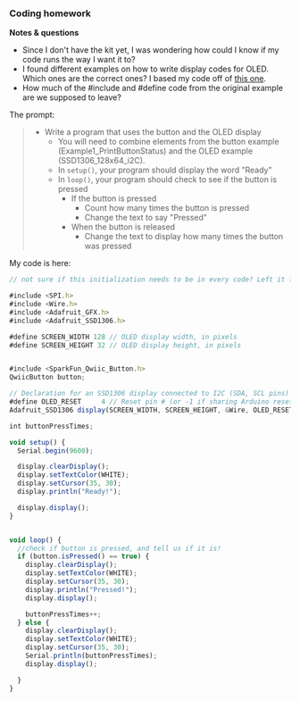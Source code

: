 ### Coding homework

**Notes & questions**
- Since I don't have the kit yet, I was wondering how could I know if my code runs the way I want it to?
- I found different examples on how to write display codes for OLED. Which ones are the correct ones? I based my code off of [this one](https://www.instructables.com/id/Fun-With-OLED-Display-and-Arduino/).
- How much of the #include and #define code from the original example are we supposed to leave?

The prompt:


> - Write a program that uses the button and the OLED display
>	- You will need to combine elements from the button example
>		(Example1_PrintButtonStatus) and the OLED example (SSD1306_128x64_i2C).
>	- In `setup()`, your program should display the word "Ready"
>	- In `loop()`, your program should check to see if the button is pressed
>		- If the button is pressed 
>			- Count how many times the button is pressed
>			- Change the text to say "Pressed"
>		- When the button is released
>			- Change the text to display how many times the button was pressed


My code is here:

```javascript
// not sure if this initialization needs to be in every code? Left it from the example sketch.

#include <SPI.h>
#include <Wire.h>
#include <Adafruit_GFX.h>
#include <Adafruit_SSD1306.h>

#define SCREEN_WIDTH 128 // OLED display width, in pixels
#define SCREEN_HEIGHT 32 // OLED display height, in pixels


#include <SparkFun_Qwiic_Button.h>
QwiicButton button;

// Declaration for an SSD1306 display connected to I2C (SDA, SCL pins)
#define OLED_RESET     4 // Reset pin # (or -1 if sharing Arduino reset pin)
Adafruit_SSD1306 display(SCREEN_WIDTH, SCREEN_HEIGHT, &Wire, OLED_RESET);

int buttonPressTimes;

void setup() {
  Serial.begin(9600);

  display.clearDisplay();
  display.setTextColor(WHITE);
  display.setCursor(35, 30);
  display.println("Ready!");

  display.display();
}


void loop() {
  //check if button is pressed, and tell us if it is!
  if (button.isPressed() == true) {
    display.clearDisplay();
    display.setTextColor(WHITE);
    display.setCursor(35, 30);
    display.println("Pressed!");
    display.display();

    buttonPressTimes++;
  } else {
    display.clearDisplay();
    display.setTextColor(WHITE);
    display.setCursor(35, 30);
    Serial.println(buttonPressTimes);
    display.display();

  }
}



```
